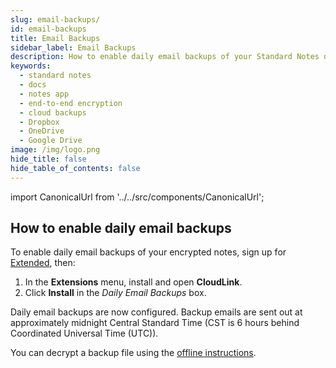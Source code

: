 ```yaml
---
slug: email-backups/
id: email-backups
title: Email Backups
sidebar_label: Email Backups
description: How to enable daily email backups of your Standard Notes data.
keywords:
  - standard notes
  - docs
  - notes app
  - end-to-end encryption
  - cloud backups
  - Dropbox
  - OneDrive
  - Google Drive
image: /img/logo.png
hide_title: false
hide_table_of_contents: false
---
```


<!-- Copied from https://standardnotes.com/help/28/how-do-i-enable-daily-email-backups -->

import CanonicalUrl from '../../src/components/CanonicalUrl';

<CanonicalUrl
 canonicalUrl="https://standardnotes.com/help/28/how-do-i-enable-daily-email-backups"
/>

## How to enable daily email backups

To enable daily email backups of your encrypted notes, sign up for [Extended](https://standardnotes.com/extensions), then:

1. In the **Extensions** menu, install and open **CloudLink**.
2. Click **Install** in the _Daily Email Backups_ box.

Daily email backups are now configured. Backup emails are sent out at approximately midnight Central Standard Time (CST is 6 hours behind Coordinated Universal Time (UTC)).

You can decrypt a backup file using the [offline instructions](https://standardnotes.com/offline).
